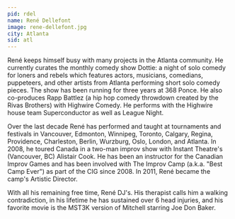 ```yaml
---
pid: rdel
name: René Dellefont
image: rene-dellefont.jpg
city: Atlanta
sid: atl
---
```

René keeps himself busy with many projects in the Atlanta community. He currently curates the monthly comedy show Dottie: a night of solo comedy for loners and rebels which features actors, musicians, comedians, puppeteers, and other artists from Atlanta performing short solo comedy pieces. The show has been running for three years at 368 Ponce. He also co-produces Rapp Battlez (a hip hop comedy throwdown created by the Rivas Brothers) with Highwire Comedy. He performs with the Highwire house team Superconductor as well as League Night.

Over the last decade René has performed and taught at tournaments and festivals in Vancouver, Edmonton, Winnipeg, Toronto, Calgary, Regina, Providence, Charleston, Berlin, Wurzburg, Oslo, London, and Atlanta. In 2008, he toured Canada in a two-man improv show with Instant Theatre's (Vancouver, BC) Alistair Cook. He has been an instructor for the Canadian Improv Games and has been involved with The Improv Camp (a.k.a. "Best Camp Ever") as part of the CIG since 2008. In 2011, René became the camp's Artistic Director.

With all his remaining free time, René DJ's. His therapist calls him a walking contradiction, in his lifetime he has sustained over 6 head injuries, and his favorite movie is the MST3K version of Mitchell starring Joe Don Baker.
